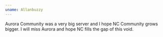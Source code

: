 ```yaml
---
uname: Allanbuzzy
---
```


Aurora Community was a very big server and I hope NC Community grows bigger. I will miss Aurora and hope NC fills the gap of this void.
